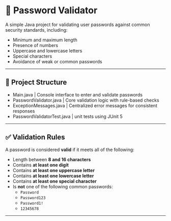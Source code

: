 # 🔐 Password Validator

A simple Java project for validating user passwords against common security standards, including:

- Minimum and maximum length
- Presence of numbers
- Uppercase and lowercase letters
- Special characters
- Avoidance of weak or common passwords

---

## 📁 Project Structure

- Main.java | Console interface to enter and validate passwords
- PasswordValidator.java | Core validation logic with rule-based checks
- ExceptionMessages.java | Centralized error messages for consistent responses
- PasswordValidatorTest.java | unit tests using JUnit 5

---


## ✅ Validation Rules

A password is considered **valid** if it meets all of the following:

- Length between **8 and 16 characters**
- Contains **at least one digit**
- Contains **at least one uppercase letter**
- Contains **at least one lowercase letter**
- Contains **at least one special character**
- Is **not** one of the following common passwords:
    - `Password`
    - `Password123`
    - `Password1!`
    - `12345678`

---